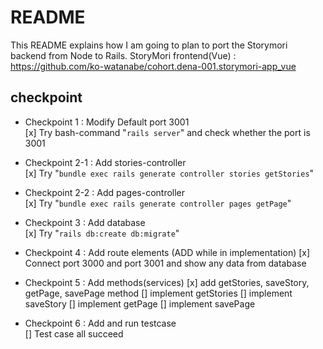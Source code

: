 # README
This README explains how I am going to plan to port the Storymori backend from Node to Rails.
StoryMori frontend(Vue) : https://github.com/ko-watanabe/cohort.dena-001.storymori-app_vue

## checkpoint
- Checkpoint 1 : Modify Default port 3001  
[x] Try bash-command "`rails server`" and check whether the port is 3001

- Checkpoint 2-1 : Add stories-controller  
[x] Try "`bundle exec rails generate controller stories getStories`"

- Checkpoint 2-2 : Add pages-controller  
[x] Try "`bundle exec rails generate controller pages getPage`"

- Checkpoint 3 : Add database  
[x] Try "`rails db:create db:migrate`"

- Checkpoint 4 : Add route elements (ADD while in implementation)
[x] Connect port 3000 and port 3001 and show any data from database

- Checkpoint 5 : Add methods(services)
[x] add getStories, saveStory, getPage, savePage method
[] implement getStories
[] implement saveStory
[] implement getPage
[] implement savePage

- Checkpoint 6 : Add and run testcase  
[] Test case all succeed